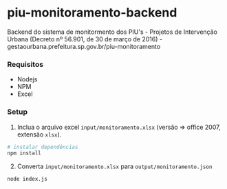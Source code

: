# piu-monitoramento-backend
Backend do sistema de monitormento dos PIU's - Projetos de Intervenção Urbana (Decreto nº 56.901, de 30 de março de 2016) - gestaourbana.prefeitura.sp.gov.br/piu-monitoramento

### Requisitos
* Nodejs
* NPM
* Excel

### Setup
1. Inclua o arquivo excel `input/monitoramento.xlsx` (versão => office 2007, extensão `xlsx`). 
```bash
# instalar dependências
npm install 
```

2. Converta  `input/monitoramento.xlsx` para `output/monitoramento.json`
```
node index.js
```
